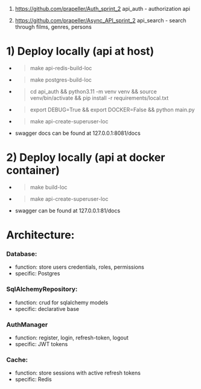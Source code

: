 1) https://github.com/prapeller/Auth_sprint_2
api_auth - authorization api

2) https://github.com/prapeller/Async_API_sprint_2
api_search - search through films, genres, persons

# 1) Deploy locally (api at host)
- > make api-redis-build-loc
- > make postgres-build-loc
- > cd api_auth && python3.11 -m venv venv && source venv/bin/activate && pip install -r requirements/local.txt
- > export DEBUG=True && export DOCKER=False && python main.py
- > make api-create-superuser-loc
- swagger docs can be found at 127.0.0.1:8081/docs


# 2) Deploy locally (api at docker container)
- > make build-loc
- > make api-create-superuser-loc
- swagger can be found at 127.0.0.1:81/docs


# Architecture:
### Database:
- function: store users credentials, roles, permissions
- specific: Postgres

### SqlAlchemyRepository:
- function: crud for sqlalchemy models
- specific: declarative base

### AuthManager
- function: register, login, refresh-token, logout
- specific: JWT tokens

### Cache:
- function: store sessions with active refresh tokens
- specific: Redis
